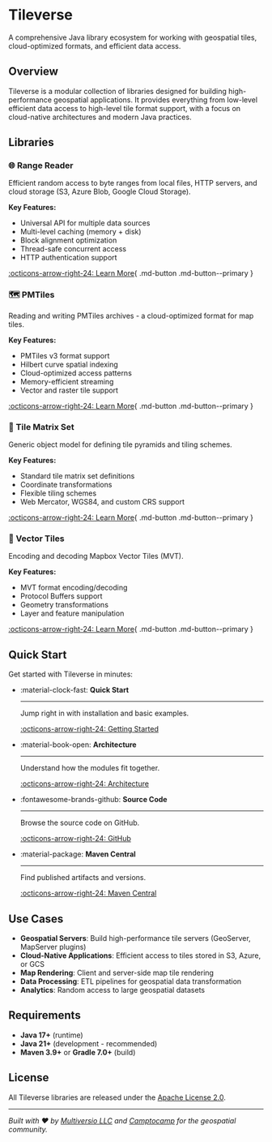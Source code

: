 # Tileverse

A comprehensive Java library ecosystem for working with geospatial tiles, cloud-optimized formats, and efficient data access.

## Overview

Tileverse is a modular collection of libraries designed for building high-performance geospatial applications. It provides everything from low-level efficient data access to high-level tile format support, with a focus on cloud-native architectures and modern Java practices.

## Libraries

### 🌐 Range Reader

Efficient random access to byte ranges from local files, HTTP servers, and cloud storage (S3, Azure Blob, Google Cloud Storage).

**Key Features:**

- Universal API for multiple data sources
- Multi-level caching (memory + disk)
- Block alignment optimization
- Thread-safe concurrent access
- HTTP authentication support

[:octicons-arrow-right-24: Learn More](rangereader/index.md){ .md-button .md-button--primary }

### 🗺️ PMTiles

Reading and writing PMTiles archives - a cloud-optimized format for map tiles.

**Key Features:**

- PMTiles v3 format support
- Hilbert curve spatial indexing
- Cloud-optimized access patterns
- Memory-efficient streaming
- Vector and raster tile support

[:octicons-arrow-right-24: Learn More](pmtiles/index.md){ .md-button .md-button--primary }

### 📐 Tile Matrix Set

Generic object model for defining tile pyramids and tiling schemes.

**Key Features:**

- Standard tile matrix set definitions
- Coordinate transformations
- Flexible tiling schemes
- Web Mercator, WGS84, and custom CRS support

[:octicons-arrow-right-24: Learn More](tilematrixset/index.md){ .md-button .md-button--primary }

### 🎨 Vector Tiles

Encoding and decoding Mapbox Vector Tiles (MVT).

**Key Features:**

- MVT format encoding/decoding
- Protocol Buffers support
- Geometry transformations
- Layer and feature manipulation

[:octicons-arrow-right-24: Learn More](vectortiles/index.md){ .md-button .md-button--primary }

## Quick Start

Get started with Tileverse in minutes:

<div class="grid cards" markdown>

-   :material-clock-fast: **Quick Start**

    ---

    Jump right in with installation and basic examples.

    [:octicons-arrow-right-24: Getting Started](getting-started.md)

-   :material-book-open: **Architecture**

    ---

    Understand how the modules fit together.

    [:octicons-arrow-right-24: Architecture](architecture/index.md)

-   :fontawesome-brands-github: **Source Code**

    ---

    Browse the source code on GitHub.

    [:octicons-arrow-right-24: GitHub](https://github.com/tileverse-io/tileverse)

-   :material-package: **Maven Central**

    ---

    Find published artifacts and versions.

    [:octicons-arrow-right-24: Maven Central](https://central.sonatype.com/search?q=io.tileverse)

</div>

## Use Cases

- **Geospatial Servers**: Build high-performance tile servers (GeoServer, MapServer plugins)
- **Cloud-Native Applications**: Efficient access to tiles stored in S3, Azure, or GCS
- **Map Rendering**: Client and server-side map tile rendering
- **Data Processing**: ETL pipelines for geospatial data transformation
- **Analytics**: Random access to large geospatial datasets

## Requirements

- **Java 17+** (runtime)
- **Java 21+** (development - recommended)
- **Maven 3.9+** or **Gradle 7.0+** (build)

## License

All Tileverse libraries are released under the [Apache License 2.0](https://www.apache.org/licenses/LICENSE-2.0).

---

*Built with ❤️ by [Multiversio LLC](https://multivers.io) and [Camptocamp](https://camptocamp.com) for the geospatial community.*
